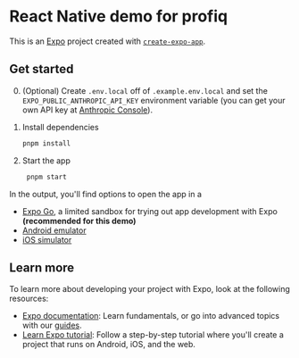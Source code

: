 # React Native demo for profiq

This is an [Expo](https://expo.dev) project created with [`create-expo-app`](https://www.npmjs.com/package/create-expo-app).

## Get started

0. (Optional) Create `.env.local` off of `.example.env.local` and set the `EXPO_PUBLIC_ANTHROPIC_API_KEY` environment variable (you can get your own API key at [Anthropic Console](https://console.anthropic.com/)).

1. Install dependencies

   ```bash
   pnpm install
   ```

2. Start the app

   ```bash
    pnpm start
   ```

In the output, you'll find options to open the app in a

- [Expo Go](https://expo.dev/go), a limited sandbox for trying out app development with Expo **(recommended for this demo)**
- [Android emulator](https://docs.expo.dev/workflow/android-studio-emulator/)
- [iOS simulator](https://docs.expo.dev/workflow/ios-simulator/)

## Learn more

To learn more about developing your project with Expo, look at the following resources:

- [Expo documentation](https://docs.expo.dev/): Learn fundamentals, or go into advanced topics with our [guides](https://docs.expo.dev/guides).
- [Learn Expo tutorial](https://docs.expo.dev/tutorial/introduction/): Follow a step-by-step tutorial where you'll create a project that runs on Android, iOS, and the web.
